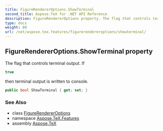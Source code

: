 ```yaml
---
title: FigureRendererOptions.ShowTerminal
second_title: Aspose.TeX for .NET API Reference
description: FigureRendererOptions property. The flag that controls terminal output. If
type: docs
weight: 80
url: /net/aspose.tex.features/figurerendereroptions/showterminal/
---
```

## FigureRendererOptions.ShowTerminal property

The flag that controls terminal output. If

```csharp
true
```

then terminal output is written to console.

```csharp
public bool ShowTerminal { get; set; }
```

### See Also

* class [FigureRendererOptions](../)
* namespace [Aspose.TeX.Features](../../figurerendereroptions/)
* assembly [Aspose.TeX](../../../)


